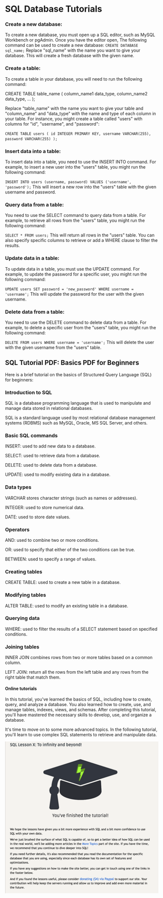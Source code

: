 # SQL Database Tutorials

### Create a new database:
To create a new database, you must open up a SQL editor, such as MySQL Workbench or pgAdmin. Once you have the editor open, The following command can be used to create a new database:
`CREATE DATABASE sql_name;`
Replace "sql_name" with the name you want to give your database. This will create a fresh database with the given name.

### Create a table:
To create a table in your database, you will need to run the following command:

CREATE TABLE table_name ( column_name1 data_type, column_name2 data_type, ... );

Replace "table_name" with the name you want to give your table and "column_name" and "data_type" with the name and type of each column in your table. For instance, you might create a table called "users" with columns for "id", "username", and "password":

`CREATE TABLE users ( id INTEGER PRIMARY KEY, username VARCHAR(255), password VARCHAR(255) );`

### Insert data into a table:
To insert data into a table, you need to use the INSERT INTO command. For example, to insert a new user into the "users" table, you might run the following command:

`INSERT INTO users (username, password) VALUES ('username', 'password');`
This will insert a new row into the "users" table with the given username and password.

### Query data from a table:
You need to use the SELECT command to query data from a table. For example, to retrieve all rows from the "users" table, you might run the following command:

`SELECT * FROM users;`
This will return all rows in the "users" table. You can also specify specific columns to retrieve or add a WHERE clause to filter the results.

### Update data in a table:
To update data in a table, you must use the UPDATE command. For example, to update the password for a specific user, you might run the following command:

`UPDATE users SET password = 'new_password' WHERE username = 'username';`
This will update the password for the user with the given username.

### Delete data from a table:
You need to use the DELETE command to delete data from a table. For example, to delete a specific user from the "users" table, you might run the following command:

`DELETE FROM users WHERE username = 'username';`
This will delete the user with the given username from the "users" table.

## SQL Tutorial PDF: Basics PDF for Beginners
Here is a brief tutorial on the basics of Structured Query Language (SQL) for beginners:

### Introduction to SQL
SQL is a database programming language that is used to manipulate and manage data stored in relational databases.

SQL is a standard language used by most relational database management systems (RDBMS) such as MySQL, Oracle, MS SQL Server, and others.

### Basic SQL commands
INSERT: used to add new data to a database.

SELECT: used to retrieve data from a database.

DELETE: used to delete data from a database.

UPDATE: used to modify existing data in a database.

### Data types
VARCHAR stores character strings (such as names or addresses).

INTEGER: used to store numerical data.

DATE: used to store date values.

### Operators
AND: used to combine two or more conditions.

OR: used to specify that either of the two conditions can be true.

BETWEEN: used to specify a range of values.

### Creating tables
CREATE TABLE: used to create a new table in a database.

### Modifying tables
ALTER TABLE: used to modify an existing table in a database.

### Querying data
WHERE: used to filter the results of a SELECT statement based on specified conditions.

### Joining tables
INNER JOIN combines rows from two or more tables based on a common column.

LEFT JOIN: return all the rows from the left table and any rows from the right table that match them.

#### Online tutorials
In this tutorial, you've learned the basics of SQL, including how to create, query, and analyze a database. You also learned how to create, use, and manage tables, indexes, views, and schemas. After completing this tutorial, you'll have mastered the necessary skills to develop, use, and organize a database.

It's time to move on to some more advanced topics. In the following tutorial, you'll learn to use complex SQL statements to retrieve and manipulate data.

![grad](../graduated.png)
